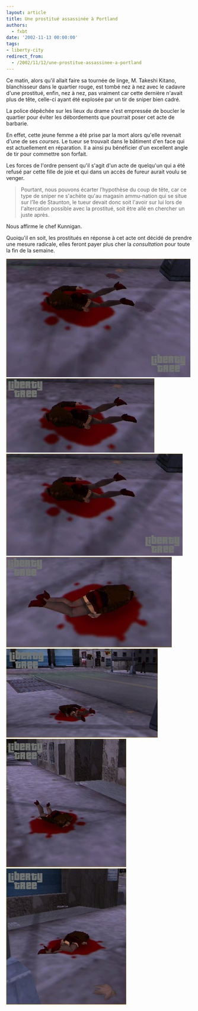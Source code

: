 ```yaml
---
layout: article
title: Une prostitué assassinée à Portland
authors:
  - fxbt
date: '2002-11-13 00:00:00'
tags:
- liberty-city
redirect_from:
  - /2002/11/12/une-prostitue-assassinee-a-portland
---
```


Ce matin, alors qu'il allait faire sa tournée de linge, M. Takeshi Kitano, blanchisseur dans le quartier rouge, est tombé nez à nez avec le cadavre d'une prostitué, enfin, nez à nez, pas vraiment car cette dernière n'avait plus de tête, celle-ci ayant été explosée par un tir de sniper bien cadré.

La police dépêchée sur les lieux du drame s'est empressée de boucler le quartier pour éviter les débordements que pourrait poser cet acte de barbarie.

En effet, cette jeune femme a été prise par la mort alors qu'elle revenait d'une de ses _courses_. Le tueur se trouvait dans le bâtiment d'en face qui est actuellement en réparation. Il a ainsi pu bénéficier d'un excellent angle de tir pour commettre son forfait.

Les forces de l'ordre pensent qu'il s'agit d'un acte de quelqu'un qui a été refusé par cette fille de joie et qui dans un accès de fureur aurait voulu se venger.

> Pourtant, nous pouvons écarter l’hypothèse du coup de tête, car ce type de sniper ne s'achète qu'au magasin ammu-nation qui se situe sur l’île de Staunton, le tueur devait donc soit l'avoir sur lui lors de l'altercation possible avec la prostitué, soit être allé en chercher un juste après.

Nous affirme le chef Kunnigan.

Quoiqu'il en soit, les prostitués en réponse à cet acte ont décidé de prendre une mesure radicale, elles feront payer plus cher la _consultation_ pour toute la fin de la semaine.

![](/content/images/v1/user21/portland_a_1.jpg)
![](/content/images/v1/user21/portland_a_2.jpg)
![](/content/images/v1/user21/portland_a_3.jpg)
![](/content/images/v1/user21/portland_a_5.jpg)
![](/content/images/v1/user21/portland_a_7.jpg)
![](/content/images/v1/user21/portland_a_4.jpg)
![](/content/images/v1/user21/portland_a_6.jpg)